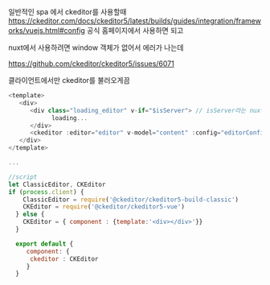일반적인 spa 에서 ckeditor를 사용할때
https://ckeditor.com/docs/ckeditor5/latest/builds/guides/integration/frameworks/vuejs.html#config
공식 홈페이지에서 사용하면 되고

nuxt에서 사용하려면 window 객체가 없어서 에러가 나는데

https://github.com/ckeditor/ckeditor5/issues/6071

클라이언트에서만 ckeditor를 불러오게끔 
```js
<template>
   <div>
      <div class="loading_editor" v-if="$isServer"> // isServer라는 nuxt가 제공하는 값을 사용
            loading...
      </div>
      <ckeditor :editor="editor" v-model="content" :config="editorConfig" v-else></ckeditor>
   </div>
</template>

...

//script
let ClassicEditor, CKEditor
if (process.client) {
    ClassicEditor = require('@ckeditor/ckeditor5-build-classic')
    CKEditor = require('@ckeditor/ckeditor5-vue')
  } else {
    CKEditor = { component : {template:'<div></div>'}}
  }

  export default {
     component: {
      ckeditor : CKEditor
     }
  }

```